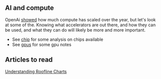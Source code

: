 ## AI and compute

OpenAi [showed](https://openai.com/research/ai-and-compute) how much compute has scaled over the year, but let's look at some of the. Knowing what accelerators are out there, and how they can be used, and what they can do will likely be more and more important. 


- See [chip](./chips/) for some analysis on chips available
- See [gpus](./gpus/) for some gpu notes


## Articles to read
[Understanding Roofline Charts](https://www.telesens.co/2018/07/26/understanding-roofline-charts/)

